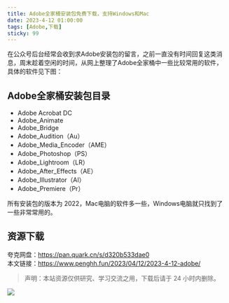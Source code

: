 ```yaml
---
title: Adobe全家桶安装包免费下载，支持Windows和Mac     
date: 2023-4-12 01:00:00               
tags: [Adobe,下载]  
sticky: 99                                                                                       
--- 
```


在公众号后台经常会收到求Adobe安装包的留言，之前一直没有时间回复这类消息，周末趁着空闲的时间，从网上整理了Adobe全家桶中一些比较常用的软件，具体的软件见下图：   

## Adobe全家桶安装包目录

* Adobe Acrobat DC 
* Adobe_Animate    
* Adobe_Bridge  
* Adobe_Audition（Au） 
* Adobe_Media_Encoder（AME）   
* Adobe_Photoshop（PS）   
* Adobe_Lightroom（LR）    
* Adobe_After_Effects（AE）    
* Adobe_Illustrator（AI）   
* Adobe_Premiere（Pr）     

所有安装包的版本为 2022，Mac电脑的软件多一些，Windows电脑就只找到了一些非常常用的。   

## 资源下载

夸克网盘：https://pan.quark.cn/s/d320b533dae0     
本文链接：https://www.penghh.fun/2023/04/12/2023-4-12-adobe/        

> 声明：本站资源仅供研究、学习交流之用，下载后请于 24 小时内删除。    


![](https://img.penghh.fun/2023/04/12/16812318390841.jpg)


